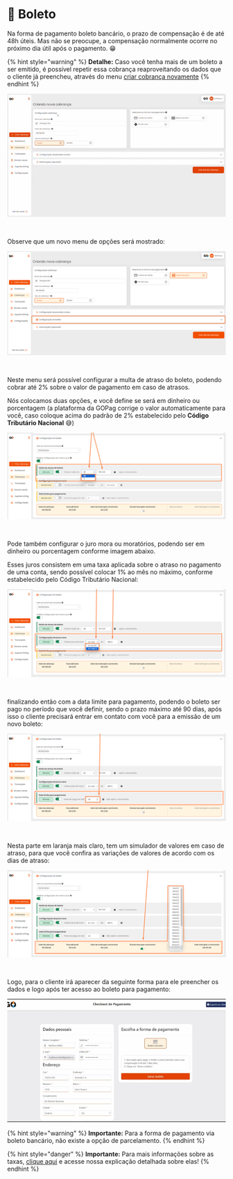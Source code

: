 # 📄 Boleto

Na forma de pagamento boleto bancário, o prazo de compensação é de até 48h úteis. Mas não se preocupe, a compensação normalmente ocorre no próximo dia útil após o pagamento. 😁


{% hint style="warning" %}
**Detalhe:**  Caso você tenha mais de um boleto a ser emitido, é possível repetir essa cobrança reaproveitando os dados que o cliente já preencheu, através do menu [criar cobrança novamente](https://docs.gopag.com.br/criar_cobranca/link_cobranca)
{% endhint %}


![](/assets/prints/criar_cobranca_formas_pagamento_boleto_1.gif)

<br>

Observe que um novo menu de opções será mostrado:

![](/assets/prints/criar_cobranca_formas_pagamento_boleto_2.png)

<br>

Neste menu será possível configurar a multa de atraso do boleto, podendo cobrar até 2% sobre o valor de pagamento em caso de atrasos. 

Nós colocamos duas opções, e você define se será em dinheiro ou porcentagem (a plataforma da GOPag corrige o valor automaticamente para você, caso coloque acima do padrão de 2% estabelecido pelo **Código Tributário Nacional** 😅)

![](/assets/prints/criar_cobranca_formas_pagamento_boleto_3.png)

<br>

Pode também configurar o juro mora ou moratórios, podendo ser em dinheiro ou porcentagem conforme imagem abaixo. 

Esses juros consistem em uma taxa aplicada sobre o atraso no pagamento de uma conta, sendo possível colocar 1% ao mês no máximo, conforme estabelecido pelo Código Tributário Nacional:

![](/assets/prints/criar_cobranca_formas_pagamento_boleto_4.png)

<br>

finalizando então com a data limite para pagamento, podendo o boleto ser pago no período que você definir, sendo o prazo máximo até 90 dias, após isso o cliente precisará entrar em contato com você para a emissão de um novo boleto:

![](/assets/prints/criar_cobranca_formas_pagamento_boleto_5.png)

<br>

Nesta parte em laranja mais claro, tem um simulador de valores em caso de atraso, para que você confira as variações de valores de acordo com os dias de atraso:

![](/assets/prints/criar_cobranca_formas_pagamento_boleto_6.png)

<br>

Logo, para o cliente irá aparecer da seguinte forma para ele preencher os dados e logo após ter acesso ao boleto para pagamento:

![](/assets/prints/criar_cobranca_formas_pagamento_boleto__7.gif)

{% hint style="warning" %}
**Importante:**  Para a forma de pagamento via boleto bancário, não existe a opção de parcelamento.
{% endhint %}

{% hint style="danger" %}
**Importante:**  Para mais informações sobre as taxas, [clique aqui](https://docs.gopag.com.br/simular_venda) e acesse nossa explicação detalhada sobre elas!
{% endhint %}